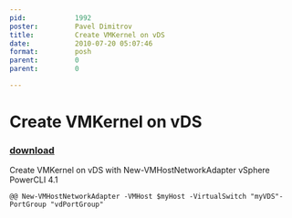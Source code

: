 ```yaml
---
pid:            1992
poster:         Pavel Dimitrov
title:          Create VMKernel on vDS
date:           2010-07-20 05:07:46
format:         posh
parent:         0
parent:         0

---
```


# Create VMKernel on vDS

### [download](1992.ps1)

Create VMKernel on vDS with New-VMHostNetworkAdapter vSphere PowerCLI 4.1

```posh
@@ New-VMHostNetworkAdapter -VMHost $myHost -VirtualSwitch "myVDS"-PortGroup "vdPortGroup"

```
